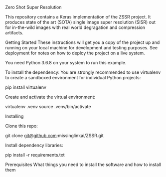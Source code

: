 Zero Shot Super Resolution

This repository contains a Keras implementation of the ZSSR project.
It produces state of the art (SOTA) single image super resolution (SISR) out
for in-the-wild images with real world degragation and compression artifacts.

Getting Started
These instructions will get you a copy of the project up and running on your local machine for development and testing purposes. See deployment for notes on how to deploy the project on a live system.

You need Python 3.6.8 on your system to run this example.

To install the dependency:
You are strongly recommended to use virtualenv to create a sandboxed environment for individual Python projects:

pip install virtualenv

Create and activate the virtual environment:

virtualenv .venv
source .venv/bin/activate

Installing

Clone this repo:

git clone git@github.com:missinglinkai/ZSSR.git

Install dependency libraries:

pip install -r requirements.txt

Prerequisites
What things you need to install the software and how to install them
